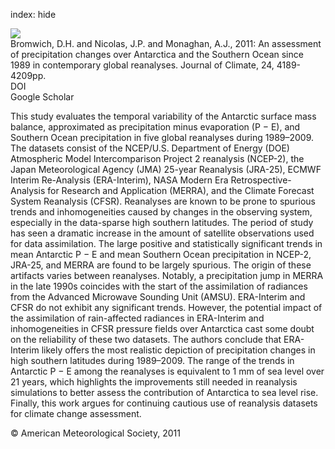 index: hide

<div class="Citation">
    <div class="Citation-thumb CitationThumb-linked"  data-href="https://doi.org/10.1175/2011jcli4074.1">
      <img src="https://static.claimspace.cloud/climate-study-static/refs/thumbs/13/Bromwich_et_al_2011-thumb.png" />
    </div>

  <div class="Citation-body">
    <div class="Citation-text">Bromwich, D.H. and Nicolas, J.P. and Monaghan, A.J., 2011: An assessment of precipitation changes over Antarctica and the Southern Ocean since 1989 in contemporary global reanalyses. <span class="Article-journal">Journal of Climate, </span><span class="Article-volume">24, </span>4189-4209pp.</div>
    <div class="Citation-links">
      <div class="CitationLink" data-href="https://doi.org/10.1175/2011jcli4074.1">
        <div class="CitationLink-icon CitationLink-Doi"></div>
        <div class="CitationLink-text">DOI</div>
      </div>
      <div class="CitationLink" data-href="https://scholar.google.com/scholar?q=10.1175/2011jcli4074.1">
        <div class="CitationLink-icon CitationLink-Scholar"></div>
        <div class="CitationLink-text">Google Scholar</div>
      </div>
    </div>
  </div>
</div>

This study evaluates the temporal variability of the Antarctic surface mass balance, approximated as precipitation minus evaporation (P − E), and Southern Ocean precipitation in five global reanalyses during 1989–2009. The datasets consist of the NCEP/U.S. Department of Energy (DOE) Atmospheric Model Intercomparison Project 2 reanalysis (NCEP-2), the Japan Meteorological Agency (JMA) 25-year Reanalysis (JRA-25), ECMWF Interim Re-Analysis (ERA-Interim), NASA Modern Era Retrospective-Analysis for Research and Application (MERRA), and the Climate Forecast System Reanalysis (CFSR). Reanalyses are known to be prone to spurious trends and inhomogeneities caused by changes in the observing system, especially in the data-sparse high southern latitudes. The period of study has seen a dramatic increase in the amount of satellite observations used for data assimilation. The large positive and statistically significant trends in mean Antarctic P − E and mean Southern Ocean precipitation in NCEP-2, JRA-25, and MERRA are found to be largely spurious. The origin of these artifacts varies between reanalyses. Notably, a precipitation jump in MERRA in the late 1990s coincides with the start of the assimilation of radiances from the Advanced Microwave Sounding Unit (AMSU). ERA-Interim and CFSR do not exhibit any significant trends. However, the potential impact of the assimilation of rain-affected radiances in ERA-Interim and inhomogeneities in CFSR pressure fields over Antarctica cast some doubt on the reliability of these two datasets. The authors conclude that ERA-Interim likely offers the most realistic depiction of precipitation changes in high southern latitudes during 1989–2009. The range of the trends in Antarctic P − E among the reanalyses is equivalent to 1 mm of sea level over 21 years, which highlights the improvements still needed in reanalysis simulations to better assess the contribution of Antarctica to sea level rise. Finally, this work argues for continuing cautious use of reanalysis datasets for climate change assessment.

<div class="Citation-copy">
&copy; American Meteorological Society, 2011
</div>